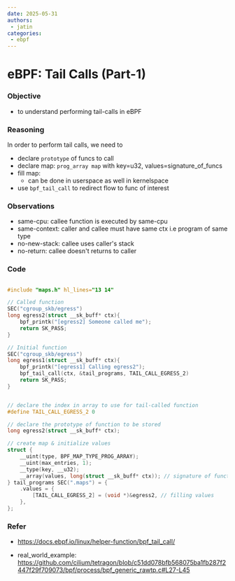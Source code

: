 ```yaml
---
date: 2025-05-31
authors:
 - jatin
categories:
 - ebpf
---
```


# eBPF: Tail Calls (Part-1)

### Objective

- to understand performing tail-calls in eBPF


### Reasoning

In order to perform tail calls, we need to

- declare `prototype` of funcs to call
- declare map: `prog_array map` with key=u32, values=signature_of_funcs 
- fill map:
    - can be done in userspace as well in kernelspace
- use `bpf_tail_call` to redirect flow to func of interest



### Observations

- same-cpu: callee function is executed by same-cpu
- same-context: caller and callee must have same ctx i.e program of same type
- no-new-stack: callee uses caller's stack
- no-return: callee doesn't returns to caller



### Code

```c title="programs.h" linenums="1"

#include "maps.h" hl_lines="13 14"

// Called function
SEC("cgroup_skb/egress")
long egress2(struct __sk_buff* ctx){
    bpf_printk("[egress2] Someone called me");
    return SK_PASS;
}

// Initial function
SEC("cgroup_skb/egress")
long egress1(struct __sk_buff* ctx){
    bpf_printk("[egress1] Calling egress2");
    bpf_tail_call(ctx, &tail_programs, TAIL_CALL_EGRESS_2)
    return SK_PASS;
}

```

```c title="maps.h" linenums="1"

// declare the index in array to use for tail-called function
#define TAIL_CALL_EGRESS_2 0 

// declare the prototype of function to be stored
long egress2(struct __sk_buff* ctx);

// create map & initialize values
struct {
	__uint(type, BPF_MAP_TYPE_PROG_ARRAY);
	__uint(max_entries, 1);
	__type(key, __u32);
	__array(values, long(struct __sk_buff* ctx)); // signature of function
} tail_programs SEC(".maps") = {
	.values = {
		[TAIL_CALL_EGRESS_2] = (void *)&egress2, // filling values
	},
};  
```


### Refer

- https://docs.ebpf.io/linux/helper-function/bpf_tail_call/

- real_world_example: https://github.com/cilium/tetragon/blob/c51dd078bfb568075ba1fb287f2447f29f709073/bpf/process/bpf_generic_rawtp.c#L27-L45